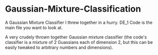 # Gaussian-Mixture-Classification
A Gaussian Mixture Classifier I threw together in a hurry. 
DE_1 Code is the main file you want to look at. 

A very crudely thrown together Gaussian mixture classifier (the code's classifier is a mixture of 2 Guassians each of dimension 2, but this can be easily tweaked to arbitrary numbers and dimensions). 
